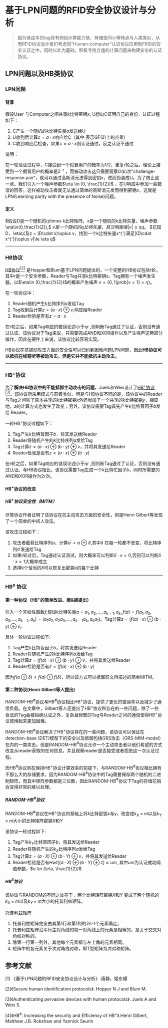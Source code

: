 # 基于LPN问题的RFID安全协议设计与分析

> 因为低成本的tag具有例如计算能力低、存储空间小等特点与人类类似，从而RFID协议设计者们考虑将“Human-computer"认证协议应用到FRID的安全认证之中。同时以此为基础，积极寻找合适的计算问题来构建安全的认证协议。



## LPN问题以及HB类协议

### LPN问题

#### 背景

假设User 与Computer之间共享$k$比特密钥$x$, U想向C证明自己的身份，认证过程如下：

1. C产生一个随机的$k$比特矢量$a$发送给U
2. U收到后计算$c=a\cdot x$响应给C（其中$\cdot$表示GF(2)上的点乘）
3. C收到响应后检查，如果$c = a\cdot x$则认证通过，反之认证不通过

说明：

在一轮验证过程中，C接受到一个假冒用户的概率为1/2，重复$r$轮之后，理论上接受到一个假冒用户的概率是$2^{-r}$ ，而被动攻击这只需要观察$O(k)$次”challenge-response pair“，就可以通过高斯消元法得到密钥$x$，进而伪装成U。为了防止这一点，我们引入一个噪声参数$\eta \in (0, \frac{1}{2})$ ，在U响应中参加一些错误的回答，这样被动攻击者就无法通过简单的高斯消元发而得到密钥$x$，这就是LPN(Learning parity with the presence of Noise)问题，

#### 定义

$假设D是一个随机的q\times k比特矩阵，x是一个随机的k比特矢量，噪声参数\eta\in(0,\frac{1}{2}),$ $v是一个随机的q比特矢量，其汉明距离|v| \leq \eta q。$ $已知D，\eta以及z = (D\cdot x)\oplus v，找到一个k比特矢量x^{'}满足|(D\cdot x^{'})\oplus v|\le \eta q$

---

### HB协议

[HB协议$^{[2]}$](##参考文献) 是Hopper和Blum基于LPN问题提出的，一个完整的HB协议包括$r$轮，其中$r$是一个安全参数，Reader与Tag共享$k$比特密钥$x$。Tag拥有一个噪声发生器，以$\eta\in (0,\frac{1}{2})$的概率产生噪声 $v = \{0,1|prob[v=1]=\eta\}$。

在一轮协议中：

1. Reader随机产生$k$比特序列$a$发给Tag
2. Tag收到后计算$z = (a\cdot x)\oplus v$,响应给Reader
3. Reader检验是否有$z = a\cdot x$

在r轮之后，如果Tag响应的错误论述小于$\eta r$ ,则判断Tag通过了认证，否则没有通过认证。该协议对于Tag来说，只需要完成AND和XOR操作以及产生噪声这两部分操作，因此在硬件上来说，该协议比较容易实现。

HB协议在抗被动攻击方面的安全性可以归约到困难问题LPN问题，因此**HB协议可以抵抗在线窃听等被动攻击，但是它并不能抵抗主动攻击。**

---

### HB$^{+}$协议

为了**解决HB协议中的不能抵御主动攻击的问题**，Juels和Weis设计了[HB$^{+}$协议$^{[3]}$](##参考文献)。该协议所采用模式与前者类似，但是与HB协议不同的是，该协议中的Reader与Tag之间除了原本共享的$k$比特密钥$x$外还增加了一个共享的$k$比特密钥$y$，相应地，$z$的计算方式也发生了改变；另外，该协议需要Tag首先产生$k$比特盲因子$b$发给 Reader。

一轮HB$^{+}$协议过程如下：

1. Tag产生$k$比特盲因子$b$，将其发送给Reader
2. Reader将随机产生的$k$比特序列$a$发给Tag
3. Tag计算$z = (a\cdot x)\oplus (b\cdot y) \oplus v$，并将其发送给Reader
4. Reader检验是否有$z = (a\cdot x)\oplus (b\cdot y)$

在r轮之后，如果Tag响应的错误论述小于$\eta r$ ,则判断Tag通过了认证，否则没有通过认证。与HB协议相比，该协议需要Tag生成一个$k$比特忙因子$b$，同时所需要的AND和XOR操作为2$r$次。

#### HB$^{+}$协议的改进

##### HB$^{+}$协议安全性（MITM）

尽管协议作者证明了该协议在抗主动攻击方面的安全性，但是Henri Gilbert等发现了一个简单的中间人攻击。

该攻击过程如下：

1. 攻击者截获比特序列$a$，计算$a^{'} = a \oplus \delta$,其中$\delta$ 在每一轮都不改变，将比特序列$a^{'}$发送给Tag
2. 如果r轮过后，Tag通过认证测试，则大概率可以判断$\delta\cdot x =0$,否则可以判断$\delta \cdot x = 1$大概率成立
3. 选择k个恰当的$\delta$可以恢复出密钥$x$的每个比特 

---

### HB$^{\#}$ 协议

#### 第一种协议（HB$^{+}$的简单改进、唐&姬提出）

引入一个非线性函数$f$,假设k比特矢量$a = a_1,a_2,...,a_{k-1},a_k, f(a) = f(a_1,a_2,a_3,...,a_{k-1},a_k) = (a_1a_2,a_2a_3,...,a_{k-1}a_k,a_ka_1)$。Tag计算$z=(f(a)\cdot x)\oplus(b\cdot y)\oplus v$。

具体一轮协议过程如下:

1. Tag产生$k$比特盲因子$b$，将其发送给Reader
2. Reader将随机产生的$k$比特序列$a$发给Tag
3. Tag计算$z=(f(a)\cdot x)\oplus(b\cdot y)\oplus v$，并将其发送给Reader
4. Reader检验是否有$z = (f(a)\cdot x)\oplus (b\cdot y)$

因为$f(a\oplus\delta) \neq f(a)\oplus f(\delta)$，所以该方式可以抵御前文所描述的简单MITM。

#### 第二种协议(Henri Gilbert等人提出)

RANDOM-HB$^{\#}$协议与HB$^{\#}$协议相比HB$^{+}$协议，提供了更优的错误率以及减少了通信负载。在文章中，Gilbert等人还提出了HB$^{+}$协议所存在的一些问题，除了一些合法的Tag会被拒绝认证之外，复杂且频繁的Tag与Reader之间的通信使得HB$^{+}$协议使用起来更加困难。

RANDOM-HB$^{\#}$协议解决了HB$^{+}$协议存在的一些问题，该协议可以保证在detection-base (DET)模型下的安全以及抵御包括GRS攻击（GRS-MIM-model）在内的一类攻击。但是RANDOM-HB$^{\#}$协议允许一个主动攻击者以他们希望的方式改变从reader获取的任何信息，并且观察reader是否接受或者拒绝这一次认证过程。

而HB$^{\#}$协议则在保持HB$^{+}$协议计算效率的前提下，与RANDOM-HB$^{\#}$协议相比拥有不那么大的存储要求，因为RANDOM-HB$^{\#}$协议中的Tag需要保存两个随机的二进制矩阵，而其中矩阵参数都是三位数，因此RANDOM-HB$^{\#}$协议下Tag的存储花销会变得非常的难以处理。

##### RANDOM-HB$^{\#}$协议

RANDOM-HB$^{\#}$协议在HB$^{+}$协议的基础上将$k$比特密钥$x$与$y$，改变成$k_X \times m$以及$k_Y \times m$大小的比特矩阵密钥$X$和$Y$

该协议一轮过程如下:

1. Tag产生$k_Y$比特盲因子$b$，将其发送给Reader
2. Reader将随机产生的$k_X$比特序列$a$发给Tag
3. Tag计算$z=(a \cdot X)\oplus(b\cdot Y)\oplus v$，并将其发送给Reader
4. Reader检验是否有$Hwt[(a \cdot X)\oplus(b\cdot Y)\oplus z] \leq um$, 其中$um$为认证成功阈值参数，$u \in (\eta, \frac{1}{2})$

##### HB$^{\#}$协议

该协议与RANDOM的不同之处在于，两个比特矩阵密钥$X$和$Y$ 变成了两个随机的$k_X \times m$以及$k_Y \times m$大小的托普利兹矩阵。

托普利兹矩阵

1. 托普利兹矩阵完全由其第1行和第1列的2n-1个元素确定。
2. 托普利兹矩阵沿平行主对角线的每一对角线上的元素是相等的，是关于交叉对角线对称的。
3. 除第一行第一列外，其他每个元素都与左上角的元素相同。
4. 矩阵中的各元素关于次对角线对称，即T型矩阵为次对称矩阵。

## 参考文献

[1] 《基于LPN问题的RFID安全协议设计与分析》.唐静，姬东耀

[2]《Secure human identification protocols》. Hopper N J and Blum M.

[3]《Authenticating pervasive devices with human protocols》. Juels A and Weis S.

[4]《HB$^{\#}$: Increasing the security and Efficiency of HB$^{+}$》.Henri Gilbert, Matthew J.B. Robshaw and Yannick Seurin